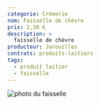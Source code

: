 ```yaml
---
categorie: Crèmerie
nom: Faisselle de chèvre
prix: 2,30 €
description: >
  faisselle de chèvre
producteur: Jarouilles
contrats: produits-laitiers
tags: 
  - produit laitier
  - faisselle
---
```


![photo du faisselle](faisselle.jpg)